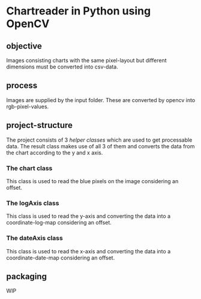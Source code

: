 # Chartreader in Python using OpenCV

## objective
Images consisting charts with the same pixel-layout but different dimensions must be converted into csv-data.

## process
Images are supplied by the input folder. These are converted by opencv into rgb-pixel-values. 

## project-structure

The project consists of 3 _helper classes_ which are used to get processable data. 
The result class makes use of all 3 of them and converts the data from the chart according to the y and x axis.

### The chart class
This class is used to read the blue pixels on the image considering an offset.

### The logAxis class
This class is used to read the y-axis and converting the data into a coordinate-log-map considering an offset.

### The dateAxis class
This class is used to read the x-axis and converting the data into a coordinate-date-map considering an offset.

## packaging
WIP

